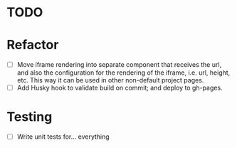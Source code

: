 # TODO

# Refactor

- [ ] Move iframe rendering into separate component that receives the url, and also the configuration for the rendering of the iframe, i.e. url, height, etc. This way it can be used in other non-default project pages.
- [ ] Add Husky hook to validate build on commit; and deploy to gh-pages.

# Testing

- [ ] Write unit tests for... everything
